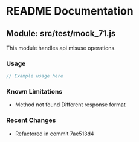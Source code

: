 # README Documentation

## Module: src/test/mock_71.js

This module handles api misuse operations.

### Usage

```java
// Example usage here
```

### Known Limitations

- Method not found Different response format

### Recent Changes

- Refactored in commit 7ae513d4
